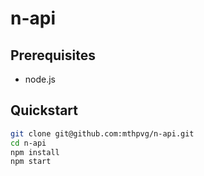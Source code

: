 # n-api

## Prerequisites
- node.js

## Quickstart
```bash
git clone git@github.com:mthpvg/n-api.git
cd n-api
npm install
npm start
```
